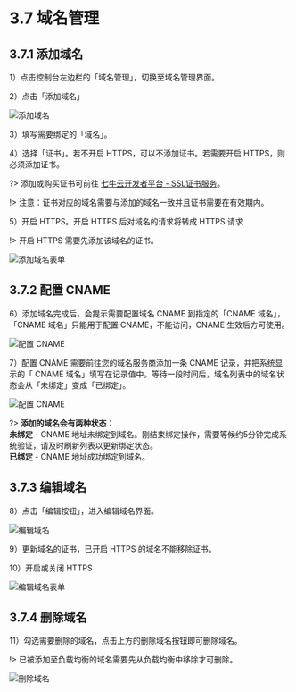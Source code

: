 # 3.7 域名管理

## 3.7.1 添加域名

1）点击控制台左边栏的「域名管理」，切换至域名管理界面。

2）点击「添加域名」

![添加域名](_figures/user-guide/domain-add.jpg)

3）填写需要绑定的「域名」。

4）选择「证书」。若不开启 HTTPS，可以不添加证书。若需要开启 HTTPS，则必须添加证书。

?> 添加或购买证书可前往 [七牛云开发者平台 - SSL证书服务](https://portal.qiniu.com/certificate/ssl#cert)。

!> 注意：证书对应的域名需要与添加的域名一致并且证书需要在有效期内。

5）开启 HTTPS。开启 HTTPS 后对域名的请求将转成 HTTPS 请求

!> 开启 HTTPS 需要先添加该域名的证书。

![添加域名表单](_figures/user-guide/domain-add-form.jpg)

## 3.7.2 配置 CNAME

6）添加域名完成后，会提示需要配置域名 CNAME 到指定的「CNAME 域名」，「CNAME 域名」只能用于配置 CNAME，不能访问，CNAME 生效后方可使用。

![配置 CNAME](_figures/user-guide/domain-cname.jpg)

7）配置 CNAME 需要前往您的域名服务商添加一条 CNAME 记录，并把系统显示的「 CNAME 域名」填写在记录值中。等待一段时间后，域名列表中的域名状态会从「未绑定」变成「已绑定」。

![配置 CNAME](_figures/user-guide/domain-cname-setting.jpg)

?> **添加的域名会有两种状态：**  
**未绑定** - CNAME 地址未绑定到域名。刚结束绑定操作，需要等候约5分钟完成系统验证，请及时刷新列表以更新绑定状态。  
**已绑定** - CNAME 地址成功绑定到域名。

## 3.7.3 编辑域名

8）点击「编辑按钮」，进入编辑域名界面。

![编辑域名](_figures/user-guide/domain-edit.jpg)

9）更新域名的证书，已开启 HTTPS 的域名不能移除证书。

10）开启或关闭 HTTPS

![编辑域名表单](_figures/user-guide/domain-edit-form.jpg)

## 3.7.4 删除域名

11）勾选需要删除的域名，点击上方的删除域名按钮即可删除域名。

!> 已被添加至负载均衡的域名需要先从负载均衡中移除才可删除。

![删除域名](_figures/user-guide/domain-delete.jpg)
